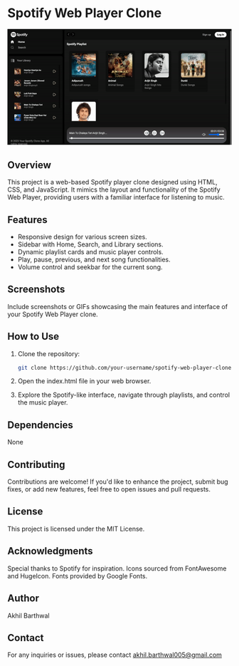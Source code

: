 # Spotify Web Player Clone

![Animated GIF](https://github.com/AkhilBarthwal005/Spotify-Clone/blob/main/SpotifyClone%20gif%20.gif)

## Overview

This project is a web-based Spotify player clone designed using HTML, CSS, and JavaScript. It mimics the layout and functionality of the Spotify Web Player, providing users with a familiar interface for listening to music.

## Features

- Responsive design for various screen sizes.
- Sidebar with Home, Search, and Library sections.
- Dynamic playlist cards and music player controls.
- Play, pause, previous, and next song functionalities.
- Volume control and seekbar for the current song.

## Screenshots

Include screenshots or GIFs showcasing the main features and interface of your Spotify Web Player clone.

## How to Use

1. Clone the repository:

   ```bash
   git clone https://github.com/your-username/spotify-web-player-clone.git
   
2. Open the index.html file in your web browser.

3. Explore the Spotify-like interface, navigate through playlists, and control the music player.

## Dependencies

None

## Contributing

Contributions are welcome! If you'd like to enhance the project, submit bug fixes, or add new features, feel free to open issues and pull requests.

## License

This project is licensed under the MIT License.

## Acknowledgments

Special thanks to Spotify for inspiration.
Icons sourced from FontAwesome and HugeIcon.
Fonts provided by Google Fonts.

## Author

Akhil Barthwal

## Contact

For any inquiries or issues, please contact akhil.barthwal005@gmail.com
